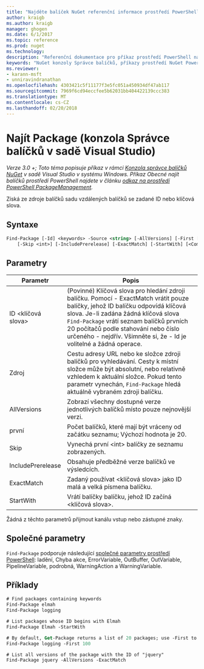 ```yaml
---
title: "Najděte balíček NuGet referenční informace prostředí PowerShell | Microsoft Docs"
author: kraigb
ms.author: kraigb
manager: ghogen
ms.date: 6/1/2017
ms.topic: reference
ms.prod: nuget
ms.technology: 
description: "Referenční dokumentace pro příkaz prostředí PowerShell najít balíčku v konzole Správce balíčků NuGet v sadě Visual Studio."
keywords: "NuGet konzoly Správce balíčků, příkazy prostředí NuGet Powershell, NuGet Powershell odkaz, najít balíček"
ms.reviewer:
- karann-msft
- unniravindranathan
ms.openlocfilehash: 4303421c5f11177f3e5fc051a450934df47ab117
ms.sourcegitcommit: 7969f6cd94eccfee5b62031bb404422139ccc383
ms.translationtype: MT
ms.contentlocale: cs-CZ
ms.lasthandoff: 02/20/2018
---
```

# <a name="find-package-package-manager-console-in-visual-studio"></a>Najít Package (konzola Správce balíčků v sadě Visual Studio)

*Verze 3.0 +; Toto téma popisuje příkaz v rámci [Konzola správce balíčků NuGet](package-manager-console.md) v sadě Visual Studio v systému Windows. Příkaz Obecné najít balíčků prostředí PowerShell najdete v článku [odkaz na prostředí PowerShell PackageManagement](/powershell/module/packagemanagement/?view=powershell-6).*

Získá ze zdroje balíčků sadu vzdálených balíčků se zadané ID nebo klíčová slova.

## <a name="syntax"></a>Syntaxe

```ps
Find-Package [-Id] <keywords> -Source <string> [-AllVersions] [-First [<int>]]
    [-Skip <int>] [-IncludePrerelease] [-ExactMatch] [-StartWith] [<CommonParameters>]
```

## <a name="parameters"></a>Parametry

| Parametr | Popis |
| --- | --- |
| ID &lt;klíčová slova&gt; | (Povinné) Klíčová slova pro hledání zdroji balíčku. Pomocí - ExactMatch vrátit pouze balíčky, jehož ID balíčku odpovídá klíčová slova. Je-li zadána žádná klíčová slova `Find-Package` vrátí seznam balíčků prvních 20 počítačů podle stahování nebo číslo určeného - nejdřív. Všimněte si, že - Id je volitelné a žádná operace. |
| Zdroj | Cestu adresy URL nebo ke složce zdroji balíčků pro vyhledávání. Cesty k místní složce může být absolutní, nebo relativně vzhledem k aktuální složce. Pokud tento parametr vynechán, `Find-Package` hledá aktuálně vybraném zdroji balíčku. |
| AllVersions | Zobrazí všechny dostupné verze jednotlivých balíčků místo pouze nejnovější verzi. |
| první | Počet balíčků, které mají být vráceny od začátku seznamu; Výchozí hodnota je 20. |
| Skip | Vynechá první &lt;int&gt; balíčky ze seznamu zobrazených.  |
| IncludePrerelease | Obsahuje předběžné verze balíčků ve výsledcích. |
| ExactMatch | Zadaný používat &lt;klíčová slova&gt; jako ID malá a velká písmena balíčku. |
| StartWith | Vrátí balíčky balíčku, jehož ID začíná &lt;klíčová slova&gt;. |

Žádná z těchto parametrů přijmout kanálu vstup nebo zástupné znaky.

## <a name="common-parameters"></a>Společné parametry

`Find-Package` podporuje následující [společné parametry prostředí PowerShell](http://go.microsoft.com/fwlink/?LinkID=113216): ladění, Chyba akce, ErrorVariable, OutBuffer, OutVariable, PipelineVariable, podrobná, WarningAction a WarningVariable.

## <a name="examples"></a>Příklady

```ps
# Find packages containing keywords
Find-Package elmah
Find-Package logging

# List packages whose ID begins with Elmah
Find-Package Elmah -StartWith

# By default, Get-Package returns a list of 20 packages; use -First to show more
Find-Package logging -First 100

# List all versions of the package with the ID of "jquery"
Find-Package jquery -AllVersions -ExactMatch
```
